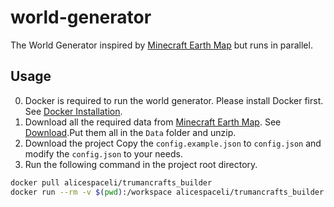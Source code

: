 # world-generator

The World Generator inspired by [Minecraft Earth Map](https://earth.motfe.net/) but runs in parallel.

## Usage

0. Docker is required to run the world generator. Please install Docker first. See [Docker Installation](https://docs.docker.com/get-docker/).
1. Download all the required data from [Minecraft Earth Map](https://earth.motfe.net/). See [Download](https://earth.motfe.net/download).Put them all in the `Data` folder and unzip.
2. Download the project Copy the `config.example.json` to `config.json` and modify the `config.json` to your needs.
3. Run the following command in the project root directory.

```bash
docker pull alicespaceli/trumancrafts_builder
docker run --rm -v $(pwd):/workspace alicespaceli/trumancrafts_builder
```
